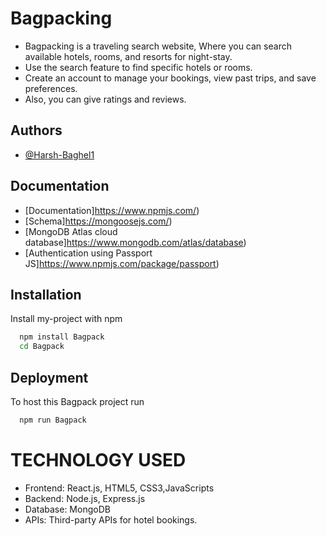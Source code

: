 # Bagpacking

* Bagpacking is a traveling search website, Where you can search available hotels, rooms, and resorts for night-stay. 
* Use the search feature to find specific hotels or rooms.
* Create an account to manage your bookings, view past trips, and save preferences.
* Also, you can give ratings and reviews. 


## Authors

- [@Harsh-Baghel1](https://github.com/Harsh-Baghel1)


## Documentation

* [Documentation]https://www.npmjs.com/)
* [Schema]https://mongoosejs.com/)
* [MongoDB Atlas cloud database]https://www.mongodb.com/atlas/database)
* [Authentication using Passport JS]https://www.npmjs.com/package/passport)



## Installation

Install my-project with npm

```bash
  npm install Bagpack
  cd Bagpack
```
    
## Deployment

To host this Bagpack project run

```bash
  npm run Bagpack
```
# TECHNOLOGY USED 

* Frontend: React.js, HTML5, CSS3,JavaScripts
* Backend: Node.js, Express.js
* Database: MongoDB
* APIs: Third-party APIs for hotel bookings.
